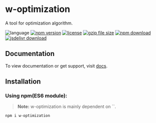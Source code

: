 # w-optimization
A tool for optimization algorithm.

![language](https://img.shields.io/badge/language-JavaScript-orange.svg) 
[![npm version](http://img.shields.io/npm/v/w-optimization.svg?style=flat)](https://npmjs.org/package/w-optimization) 
[![license](https://img.shields.io/npm/l/w-optimization.svg?style=flat)](https://npmjs.org/package/w-optimization) 
[![gzip file size](http://img.badgesize.io/yuda-lyu/w-optimization/master/dist/w-optimization.umd.js.svg?compression=gzip)](https://github.com/yuda-lyu/w-optimization)
[![npm download](https://img.shields.io/npm/dt/w-optimization.svg)](https://npmjs.org/package/w-optimization) 
[![jsdelivr download](https://img.shields.io/jsdelivr/npm/hm/w-optimization.svg)](https://www.jsdelivr.com/package/npm/w-optimization)

## Documentation
To view documentation or get support, visit [docs](https://yuda-lyu.github.io/w-optimization/global.html).

## Installation
### Using npm(ES6 module):
> **Note:** w-optimization is mainly dependent on ``.
```alias
npm i w-optimization
```


